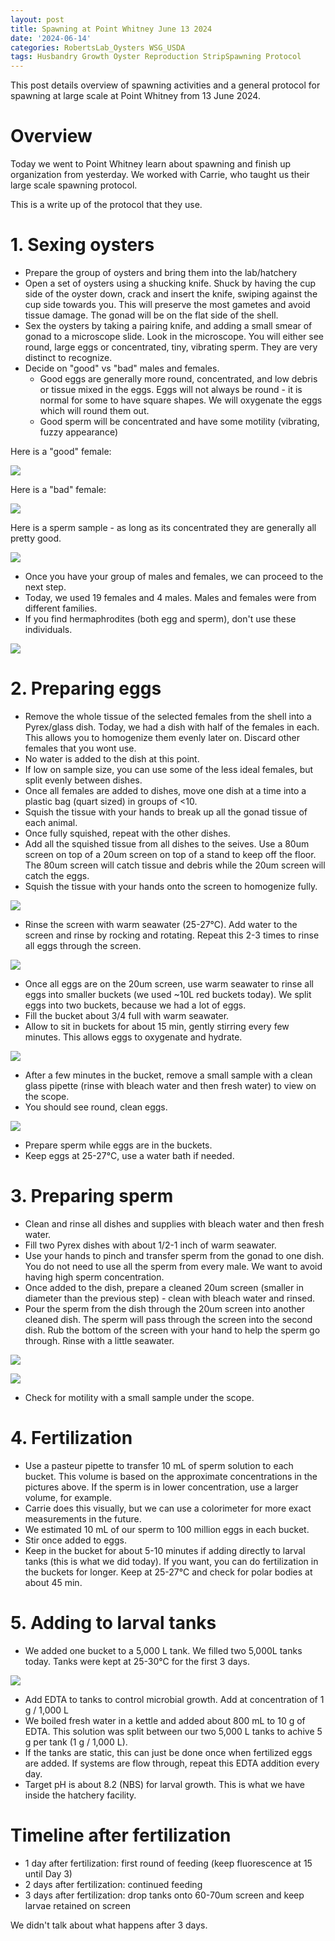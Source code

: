 ```yaml
---
layout: post
title: Spawning at Point Whitney June 13 2024
date: '2024-06-14'
categories: RobertsLab_Oysters WSG_USDA
tags: Husbandry Growth Oyster Reproduction StripSpawning Protocol
---
```


This post details overview of spawning activities and a general protocol for spawning at large scale at Point Whitney from 13 June 2024.  

# Overview 

Today we went to Point Whitney learn about spawning and finish up organization from yesterday. We worked with Carrie, who taught us their large scale spawning protocol.  

This is a write up of the protocol that they use.  

# 1. Sexing oysters 

- Prepare the group of oysters and bring them into the lab/hatchery 
- Open a set of oysters using a shucking knife. Shuck by having the cup side of the oyster down, crack and insert the knife, swiping against the cup side towards you. This will preserve the most gametes and avoid tissue damage. The gonad will be on the flat side of the shell. 
- Sex the oysters by taking a pairing knife, and adding a small smear of gonad to a microscope slide. Look in the microscope. You will either see round, large eggs or concentrated, tiny, vibrating sperm. They are very distinct to recognize. 
- Decide on "good" vs "bad" males and females.  
	- Good eggs are generally more round, concentrated, and low debris or tissue mixed in the eggs. Eggs will not always be round - it is normal for some to have square shapes. We will oxygenate the eggs which will round them out. 
	- Good sperm will be concentrated and have some motility (vibrating, fuzzy appearance)

Here is a "good" female:   

![](https://github.com/AHuffmyer/ASH_Putnam_Lab_Notebook/blob/master/images/NotebookImages/oysters/wsg_usda/20240613/good_eggs.jpeg?raw=true)

Here is a "bad" female:  

![](https://github.com/AHuffmyer/ASH_Putnam_Lab_Notebook/blob/master/images/NotebookImages/oysters/wsg_usda/20240613/bad_eggs.jpeg?raw=true)

Here is a sperm sample - as long as its concentrated they are generally all pretty good.  

![](https://github.com/AHuffmyer/ASH_Putnam_Lab_Notebook/blob/master/images/NotebookImages/oysters/wsg_usda/20240613/sperm.jpeg?raw=true) 

- Once you have your group of males and females, we can proceed to the next step. 
- Today, we used 19 females and 4 males. Males and females were from different families.  
- If you find hermaphrodites (both egg and sperm), don't use these individuals.  

![](https://github.com/AHuffmyer/ASH_Putnam_Lab_Notebook/blob/master/images/NotebookImages/oysters/wsg_usda/20240613/spawning1.jpeg?raw=true) 

# 2. Preparing eggs

- Remove the whole tissue of the selected females from the shell into a Pyrex/glass dish. Today, we had a dish with half of the females in each. This allows you to homogenize them evenly later on. Discard other females that you wont use. 
- No water is added to the dish at this point. 
- If low on sample size, you can use some of the less ideal females, but split evenly between dishes. 
- Once all females are added to dishes, move one dish at a time into a plastic bag (quart sized) in groups of <10. 
- Squish the tissue with your hands to break up all the gonad tissue of each animal. 
- Once fully squished, repeat with the other dishes. 
- Add all the squished tissue from all dishes to the seives. Use a 80um screen on top of a 20um screen on top of a stand to keep off the floor. The 80um screen will catch tissue and debris while the 20um screen will catch the eggs. 
- Squish the tissue with your hands onto the screen to homogenize fully. 

![](https://github.com/AHuffmyer/ASH_Putnam_Lab_Notebook/blob/master/images/NotebookImages/oysters/wsg_usda/20240613/spawning2.jpeg?raw=true) 

- Rinse the screen with warm seawater (25-27°C). Add water to the screen and rinse by rocking and rotating. Repeat this 2-3 times to rinse all eggs through the screen. 

![](https://github.com/AHuffmyer/ASH_Putnam_Lab_Notebook/blob/master/images/NotebookImages/oysters/wsg_usda/20240613/spawning3.jpeg?raw=true) 

- Once all eggs are on the 20um screen, use warm seawater to rinse all eggs into smaller buckets (we used ~10L red buckets today). We split eggs into two buckets, because we had a lot of eggs. 
- Fill the bucket about 3/4 full with warm seawater. 
- Allow to sit in buckets for about 15 min, gently stirring every few minutes. This allows eggs to oxygenate and hydrate. 

![](https://github.com/AHuffmyer/ASH_Putnam_Lab_Notebook/blob/master/images/NotebookImages/oysters/wsg_usda/20240613/spawning4.jpeg?raw=true) 

- After a few minutes in the bucket, remove a small sample with a clean glass pipette (rinse with bleach water and then fresh water) to view on the scope. 
- You should see round, clean eggs. 

![](https://github.com/AHuffmyer/ASH_Putnam_Lab_Notebook/blob/master/images/NotebookImages/oysters/wsg_usda/20240613/spawning7.jpeg?raw=true) 

- Prepare sperm while eggs are in the buckets. 
- Keep eggs at 25-27°C, use a water bath if needed. 

# 3. Preparing sperm 

- Clean and rinse all dishes and supplies with bleach water and then fresh water. 
- Fill two Pyrex dishes with about 1/2-1 inch of warm seawater. 
- Use your hands to pinch and transfer sperm from the gonad to one dish. You do not need to use all the sperm from every male. We want to avoid having high sperm concentration. 
- Once added to the dish, prepare a cleaned 20um screen (smaller in diameter than the previous step) - clean with bleach water and rinsed. 
- Pour the sperm from the dish through the 20um screen into another cleaned dish. The sperm will pass through the screen into the second dish. Rub the bottom of the screen with your hand to help the sperm go through. Rinse with a little seawater. 

![](https://github.com/AHuffmyer/ASH_Putnam_Lab_Notebook/blob/master/images/NotebookImages/oysters/wsg_usda/20240613/spawning5.jpeg?raw=true) 

![](https://github.com/AHuffmyer/ASH_Putnam_Lab_Notebook/blob/master/images/NotebookImages/oysters/wsg_usda/20240613/spawning6.jpeg?raw=true) 

- Check for motility with a small sample under the scope. 

# 4. Fertilization 

- Use a pasteur pipette to transfer 10 mL of sperm solution to each bucket. This volume is based on the approximate concentrations in the pictures above. If the sperm is in lower concentration, use a larger volume, for example. 
- Carrie does this visually, but we can use a colorimeter for more exact measurements in the future. 
- We estimated 10 mL of our sperm to 100 million eggs in each bucket. 
- Stir once added to eggs. 
- Keep in the bucket for about 5-10 minutes if adding directly to larval tanks (this is what we did today). If you want, you can do fertilization in the buckets for longer. Keep at 25-27°C and check for polar bodies at about 45 min.  

# 5. Adding to larval tanks 

- We added one bucket to a 5,000 L tank. We filled two 5,000L tanks today. Tanks were kept at 25-30°C for the first 3 days. 

![](https://github.com/AHuffmyer/ASH_Putnam_Lab_Notebook/blob/master/images/NotebookImages/oysters/wsg_usda/20240613/spawning8.jpeg?raw=true)

- Add EDTA to tanks to control microbial growth. Add at concentration of 1 g / 1,000 L 
- We boiled fresh water in a kettle and added about 800 mL to 10 g of EDTA. This solution was split between our two 5,000 L tanks to achive 5 g per tank (1 g / 1,000 L).  
- If the tanks are static, this can just be done once when fertilized eggs are added. If systems are flow through, repeat this EDTA addition every day. 
- Target pH is about 8.2 (NBS) for larval growth. This is what we have inside the hatchery facility.  

# Timeline after fertilization 

- 1 day after fertilization: first round of feeding (keep fluorescence at 15 until Day 3) 
- 2 days after fertilization: continued feeding
- 3 days after fertilization: drop tanks onto 60-70um screen and keep larvae retained on screen

We didn't talk about what happens after 3 days. 
